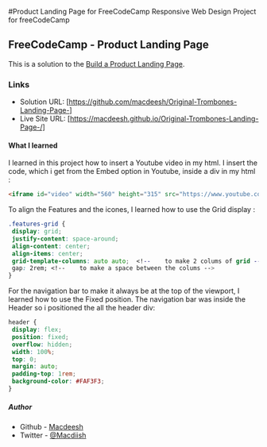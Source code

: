 #Product Landing Page for FreeCodeCamp
Responsive Web Design Project for freeCodeCamp

## FreeCodeCamp - Product Landing Page

This is a solution to the [Build a Product Landing Page](https://www.freecodecamp.org/learn/responsive-web-design/responsive-web-design-projects/build-a-product-landing-page). 

### Links

- Solution URL: [https://github.com/macdeesh/Original-Trombones-Landing-Page-]
- Live Site URL: [https://macdeesh.github.io/Original-Trombones-Landing-Page-/]

#### What I learned

I learned in this project how to insert a Youtube video in my html. I insert the code, which i get from the Embed option in Youtube, inside a div in my html :

```html
<iframe id="video" width="560" height="315" src="https://www.youtube.com/embed/y8Yv4pnO7qc" title="YouTube video player" frameborder="0" allow="accelerometer; autoplay; clipboard-write; encrypted-media; gyroscope; picture-in-picture" allowfullscreen></iframe>
```  

To align the Features and the icones, I learned how to use the Grid display : 

  ```css
 .features-grid {
   display: grid;
   justify-content: space-around;
   align-content: center;
   align-items: center;
   grid-template-columns: auto auto;  <!--    to make 2 colums of grid -->
   gap: 2rem; <!--    to make a space between the colums -->
  } 
  ```
  For the navigation bar to make it always be at the top of the viewport, I learned how to use the Fixed position. The navigation bar was inside the Header so i positioned the all the header div:
  
  ```css
  header {
   display: flex;
   position: fixed;
   overflow: hidden;
   width: 100%;
   top: 0;
   margin: auto;
   padding-top: 1rem;
   background-color: #FAF3F3;
  }
  ```
  
##### Author

- Github - [Macdeesh](https://github.com/macdeesh)
- Twitter - [@Macdiish](https://twitter.com/Macdiish)

